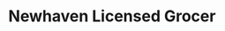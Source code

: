 ---
title: "Newhaven Licensed Grocer"
url: /edinburgh/newhaven-licensed-grocer/
shop: Lebensmittel
---